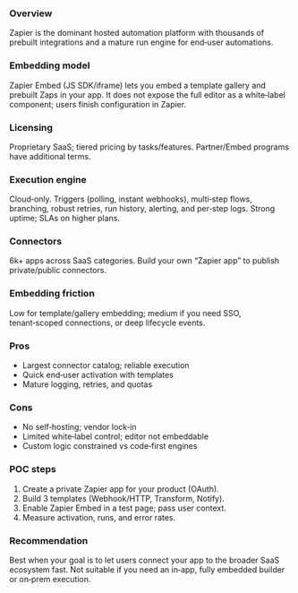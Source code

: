 ### Overview
Zapier is the dominant hosted automation platform with thousands of prebuilt integrations and a mature run engine for end‑user automations.

### Embedding model
Zapier Embed (JS SDK/iframe) lets you embed a template gallery and prebuilt Zaps in your app. It does not expose the full editor as a white‑label component; users finish configuration in Zapier.

### Licensing
Proprietary SaaS; tiered pricing by tasks/features. Partner/Embed programs have additional terms.

### Execution engine
Cloud‑only. Triggers (polling, instant webhooks), multi‑step flows, branching, robust retries, run history, alerting, and per‑step logs. Strong uptime; SLAs on higher plans.

### Connectors
6k+ apps across SaaS categories. Build your own “Zapier app” to publish private/public connectors.

### Embedding friction
Low for template/gallery embedding; medium if you need SSO, tenant‑scoped connections, or deep lifecycle events.

### Pros
- Largest connector catalog; reliable execution
- Quick end‑user activation with templates
- Mature logging, retries, and quotas

### Cons
- No self‑hosting; vendor lock‑in
- Limited white‑label control; editor not embeddable
- Custom logic constrained vs code‑first engines

### POC steps
1) Create a private Zapier app for your product (OAuth).
2) Build 3 templates (Webhook/HTTP, Transform, Notify).
3) Enable Zapier Embed in a test page; pass user context.
4) Measure activation, runs, and error rates.

### Recommendation
Best when your goal is to let users connect your app to the broader SaaS ecosystem fast. Not suitable if you need an in‑app, fully embedded builder or on‑prem execution.